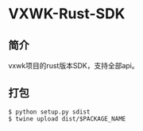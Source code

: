 # VXWK-Rust-SDK
## 简介
vxwk项目的rust版本SDK，支持全部api。

## 打包
```shell
$ python setup.py sdist
$ twine upload dist/$PACKAGE_NAME
```
